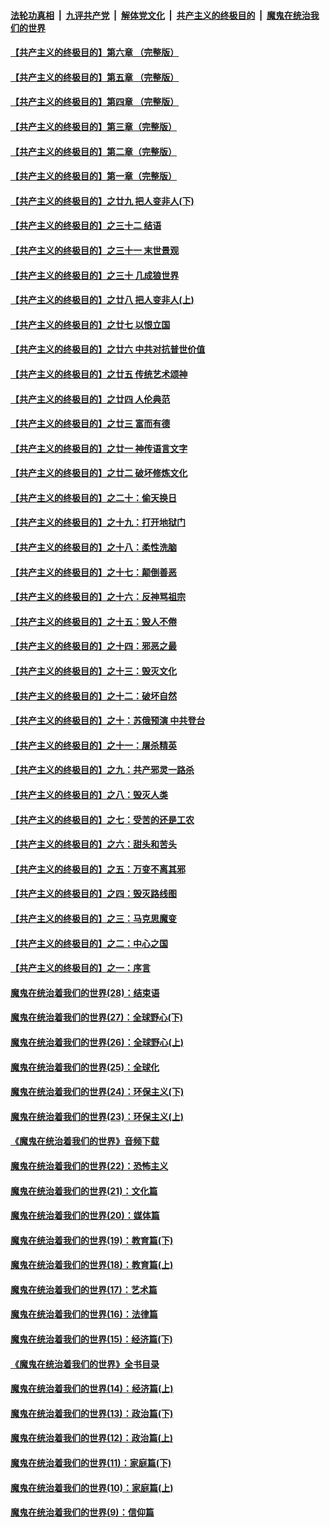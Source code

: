 ####  [法轮功真相](../../../../basic/blob/master/README.md?t=09250726) &nbsp;|&nbsp; [九评共产党](../../../../9ping.md/blob/master/README.md?t=09250726) &nbsp;|&nbsp; [解体党文化](../../../../jtdwh.md/blob/master/README.md?t=09250726)  &nbsp;|&nbsp; [共产主义的终极目的](../../../../gczydzjmd.md/blob/master/README.md?t=09250726) &nbsp;|&nbsp; [魔鬼在统治我们的世界](../../../../mgztzwmdsj.md/blob/master/README.md?t=09250726) 

#### [【共产主义的终极目的】第六章 （完整版）](../pages/nsc422/n11428913.md?t=09250726) 

#### [【共产主义的终极目的】第五章 （完整版）](../pages/nsc422/n11428912.md?t=09250726) 

#### [【共产主义的终极目的】第四章 （完整版）](../pages/nsc422/n11428907.md?t=09250726) 

#### [【共产主义的终极目的】第三章（完整版）](../pages/nsc422/n11428848.md?t=09250726) 

#### [【共产主义的终极目的】第二章（完整版）](../pages/nsc422/n11428831.md?t=09250726) 

#### [【共产主义的终极目的】第一章（完整版）](../pages/nsc422/n11417651.md?t=09250726) 

#### [【共产主义的终极目的】之廿九 把人变非人(下)](../pages/nsc422/n11344140.md?t=09250726) 

#### [【共产主义的终极目的】之三十二 结语](../pages/nsc422/n11360535.md?t=09250726) 

#### [【共产主义的终极目的】之三十一 末世景观](../pages/nsc422/n11351129.md?t=09250726) 

#### [【共产主义的终极目的】之三十 几成狼世界](../pages/nsc422/n11348280.md?t=09250726) 

#### [【共产主义的终极目的】之廿八 把人变非人(上)](../pages/nsc422/n11340492.md?t=09250726) 

#### [【共产主义的终极目的】之廿七 以恨立国](../pages/nsc422/n11336944.md?t=09250726) 

#### [【共产主义的终极目的】之廿六 中共对抗普世价值](../pages/nsc422/n11324785.md?t=09250726) 

#### [【共产主义的终极目的】之廿五 传统艺术颂神](../pages/nsc422/n11296396.md?t=09250726) 

#### [【共产主义的终极目的】之廿四 人伦典范](../pages/nsc422/n11296397.md?t=09250726) 

#### [【共产主义的终极目的】之廿三 富而有德](../pages/nsc422/n11283598.md?t=09250726) 

#### [【共产主义的终极目的】之廿一 神传语言文字](../pages/nsc422/n11263265.md?t=09250726) 

#### [【共产主义的终极目的】之廿二 破坏修炼文化](../pages/nsc422/n11245728.md?t=09250726) 

#### [【共产主义的终极目的】之二十：偷天换日](../pages/nsc422/n11238846.md?t=09250726) 

#### [【共产主义的终极目的】之十九：打开地狱门](../pages/nsc422/n11206376.md?t=09250726) 

#### [【共产主义的终极目的】之十八：柔性洗脑](../pages/nsc422/n11199994.md?t=09250726) 

#### [【共产主义的终极目的】之十七：颠倒善恶](../pages/nsc422/n11179782.md?t=09250726) 

#### [【共产主义的终极目的】之十六：反神骂祖宗](../pages/nsc422/n11166798.md?t=09250726) 

#### [【共产主义的终极目的】之十五：毁人不倦](../pages/nsc422/n11166792.md?t=09250726) 

#### [【共产主义的终极目的】之十四：邪恶之最](../pages/nsc422/n11150249.md?t=09250726) 

#### [【共产主义的终极目的】之十三：毁灭文化](../pages/nsc422/n11135227.md?t=09250726) 

#### [【共产主义的终极目的】之十二：破坏自然](../pages/nsc422/n11135214.md?t=09250726) 

#### [【共产主义的终极目的】之十：苏俄预演 中共登台](../pages/nsc422/n11118424.md?t=09250726) 

#### [【共产主义的终极目的】之十一：屠杀精英](../pages/nsc422/n11118442.md?t=09250726) 

#### [【共产主义的终极目的】之九：共产邪灵一路杀](../pages/nsc422/n11114139.md?t=09250726) 

#### [【共产主义的终极目的】之八：毁灭人类](../pages/nsc422/n11108503.md?t=09250726) 

#### [【共产主义的终极目的】之七：受苦的还是工农](../pages/nsc422/n11101809.md?t=09250726) 

#### [【共产主义的终极目的】之六：甜头和苦头](../pages/nsc422/n11096971.md?t=09250726) 

#### [【共产主义的终极目的】之五：万变不离其邪](../pages/nsc422/n11091285.md?t=09250726) 

#### [【共产主义的终极目的】之四：毁灭路线图](../pages/nsc422/n11086284.md?t=09250726) 

#### [【共产主义的终极目的】之三：马克思魔变](../pages/nsc422/n11061941.md?t=09250726) 

#### [【共产主义的终极目的】之二：中心之国](../pages/nsc422/n11047728.md?t=09250726) 

#### [【共产主义的终极目的】之一：序言](../pages/nsc422/n11086077.md?t=09250726) 

#### [魔鬼在统治着我们的世界(28)：结束语](../pages/nsc422/n10936246.md?t=09250726) 

#### [魔鬼在统治着我们的世界(27)：全球野心(下)](../pages/nsc422/n10928319.md?t=09250726) 

#### [魔鬼在统治着我们的世界(26)：全球野心(上)](../pages/nsc422/n10900318.md?t=09250726) 

#### [魔鬼在统治着我们的世界(25)：全球化](../pages/nsc422/n10788205.md?t=09250726) 

#### [魔鬼在统治着我们的世界(24)：环保主义(下)](../pages/nsc422/n10695307.md?t=09250726) 

#### [魔鬼在统治着我们的世界(23)：环保主义(上)](../pages/nsc422/n10688613.md?t=09250726) 

#### [《魔鬼在统治着我们的世界》音频下载](../pages/nsc422/n10635553.md?t=09250726) 

#### [魔鬼在统治着我们的世界(22)：恐怖主义](../pages/nsc422/n10614727.md?t=09250726) 

#### [魔鬼在统治着我们的世界(21)：文化篇](../pages/nsc422/n10597706.md?t=09250726) 

#### [魔鬼在统治着我们的世界(20)：媒体篇](../pages/nsc422/n10586579.md?t=09250726) 

#### [魔鬼在统治着我们的世界(19)：教育篇(下)](../pages/nsc422/n10564808.md?t=09250726) 

#### [魔鬼在统治着我们的世界(18)：教育篇(上)](../pages/nsc422/n10526970.md?t=09250726) 

#### [魔鬼在统治着我们的世界(17)：艺术篇](../pages/nsc422/n10499093.md?t=09250726) 

#### [魔鬼在统治着我们的世界(16)：法律篇](../pages/nsc422/n10485969.md?t=09250726) 

#### [魔鬼在统治着我们的世界(15)：经济篇(下)](../pages/nsc422/n10469975.md?t=09250726) 

#### [《魔鬼在统治着我们的世界》全书目录](../pages/nsc422/n10464261.md?t=09250726) 

#### [魔鬼在统治着我们的世界(14)：经济篇(上)](../pages/nsc422/n10457370.md?t=09250726) 

#### [魔鬼在统治着我们的世界(13)：政治篇(下)](../pages/nsc422/n10448270.md?t=09250726) 

#### [魔鬼在统治着我们的世界(12)：政治篇(上)](../pages/nsc422/n10444576.md?t=09250726) 

#### [魔鬼在统治着我们的世界(11)：家庭篇(下)](../pages/nsc422/n10440961.md?t=09250726) 

#### [魔鬼在统治着我们的世界(10)：家庭篇(上)](../pages/nsc422/n10435448.md?t=09250726) 

#### [魔鬼在统治着我们的世界(9)：信仰篇](../pages/nsc422/n10432159.md?t=09250726) 

